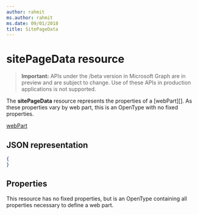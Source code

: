 ```yaml
---
author: rahmit
ms.author: rahmit
ms.date: 09/01/2018
title: SitePageData
---
```

# sitePageData resource

> **Important:** APIs under the /beta version in Microsoft Graph are in preview and are subject to change. Use of these APIs in production applications is not supported.

The **sitePageData** resource represents the properties of a [webPart][]. As these properties vary by web part, this is an OpenType with no fixed properties.

[webPart](webpart)

## JSON representation

<!-- {
  "blockType": "resource",
  "optionalProperties": [  ],
  "@odata.type": "microsoft.graph.sitePageData"
}-->

```json
{
}
```

## Properties
This resource has no fixed properties, but is an OpenType containing all properties necessary to define a web part.

<!-- {
  "type": "#page.annotation",
  "description": "Defines the data in a web part",
  "keywords": "",
  "section": "documentation",
  "tocPath": "Resources/SitePageData"
} -->
